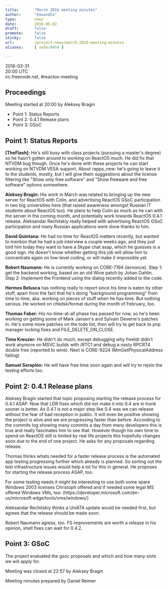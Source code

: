 ```yaml
---
title:       "March 2016 meeting minutes"
author:      "EmuandCo"
type:        news
date:        2016-05-02
draft:       false
promote:     false
sticky:      false
url:         /project-news/march-2016-meeting-minutes
aliases:     [ node/8454 ]

---
```


<p>2016-03-31<br />
	20:00 UTC<br />
	irc.freenode.net, #reactos-meeting</p>
<h2>Proceedings</h2>
<p>Meeting started at 20:00 by Aleksey Bragin</p>
<ul>
    <li>Point 1: Status Reports</li>
	<li>Point 2: 0.4.1 Release plans</li>
    <li>Point 3: GSoC</li>
</ul>

<h2>Point 1: Status Reports</h2>

<p><b>[TheFlash]:</b> He's still busy with class projects (pursuing a master's degree) so he hasn't gotten around to working on ReactOS much. He did fix that NTVDM bug though. Once he's done with these projects he can start working on NTVDM VESA support. About rapps_new: he's going to leave it to the students, mostly, but I will give them suggestions about the license filtering like "Show only free software" and "Show freeware and free software" options somewhere.</p>

<p><b>Aleksey Bragin:</b> His work in March was related to bringing up the new server for ReactOS with Colin, and advertising ReactOS GSoC participation in two big universities here (that raised awareness amongst Russian IT students about ReactOS too). He plans to help Colin as much as he can with the server in the coming month, and potentially work towards ReactOS 0.4.1 release. Aleksandar Rechitskiy really helped with advertising ReactOS GSoC participation and many Russian applications were done thanks to him.</p>

<p><b>David Quintana:</b> He had no time for ReactOS matters recently, but wanted to mention that he had a job interview a couple weeks ago, and they just told him today they want to have a Skype chat asap, which he guesses is a good sign. He doesn't know whether getting this job will allow him to concentrate again on low-level coding, or will make it impossible yet.</p>

<p><b>Robert Naumann:</b> He is currently working on CORE-7194 (iernonce). Step 1: get the backend working, based on an old Wine patch by Johan Dahlin. Step 2: Implement the Frontend using the dialog recently added to the code.</p>

<p><b>Hermes Belusca</b> has nothing really to report since his time is eaten by other stuff, apart from the fact that he's doing "background programming" from time to time, aka. working on pieces of stuff when he has time. But nothing serious. He worked on chkdsk/format during the month of February, too.</p>

<p><b>Thomas Faber:</b> His no-time-at-all phase has passed for now, so he's been working on getting some of Mark Jansen's and Sylvain Deverre's patches in. He's some more patches on the todo list, then will try to get back to pnp manager locking fixes and FILE_DELETE_ON_CLOSE.</p>

<p><b>Timo Kreuzer:</b> He didn't do much, except debugging why freeldr didn't work anymore on MSVC builds with /RTC1 and debug a nasty RPCRT4 double free (reported to wine). Next is CORE-9224 (MmGetPhysicalAddress failing)</p>

<p><b>Samuel Serapión:</b> He will have free time soon again and will try to rejoin the testing efforts too.</p>

<h2>Point 2: 0.4.1 Release plans</h2>
<p>Aleksey Bragin started that topic proposing starting the release process for 0.4.1 ASAP. Now that LDR fixes which did not make it into 0.4 are in trunk sooner is better. As 0.4.1 is not a major step like 0.4 was we can release without the fear of bad reception in public. It will even be positive showing the project is alive and we are progressing faster than before. According to the commits log showing many commits a day from many developers this is true and really fascinates him to see that. However though his own time to spend on ReactOS still is limited by real life projects this hopefully changes soon due to the end of one project. He asks for any proposals regarding release.</p>
<p>Thomas thinks whats needed for a faster release process is the automated app testing progressing further which already is planned. So sorting out the test infrastructure issues would help a lot for this in general. He proposes for starting the release process ASAP, too.</p>
<p>For some testing needs it might be interesting to use both some spare Windows 2003 licenses Christoph offered and if needed some legal MS offered Windows VMs, too: (https://developer.microsoft.com/en-us/microsoft-edge/tools/vms/windows/)</p>
<p>Aleksandar Rechitskiy thinks a UniATA update would be needed first, but agrees that the release should be made soon.</p>
<p>Robert Naumann agress, too. FS improvements are worth a release in his opinion, shell fixes can wait for 0.4.2.</p>

<h2>Point 3: GSoC</h2>
<p>The project evaluated the gsoc proposals and which and how many slots we will apply for.</p>

<p>Meeting was closed at 22:57 by Aleksey Bragin</p>
<p>Meeting minutes prepared by Daniel Reimer</p>
